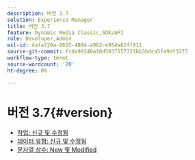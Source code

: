 ```yaml
---
description: 버전 3.7
solution: Experience Manager
title: 버전 3.7
feature: Dynamic Media Classic,SDK/API
role: Developer,Admin
exl-id: dafa720a-8655-4894-a962-e954a62ff011
source-git-commit: fcda99340a18d5037157723bb3bdca5fa9df3277
workflow-type: tm+mt
source-wordcount: '20'
ht-degree: 0%

---
```


# 버전 3.7{#version}

* [작업: 신규 및 수정됨](r-3-7-operations.md)
* [데이터 유형: 신규 및 수정됨](r-3-7-types.md)
* [문자열 상수: New 및 Modified](r-3-7-string-constants.md)
